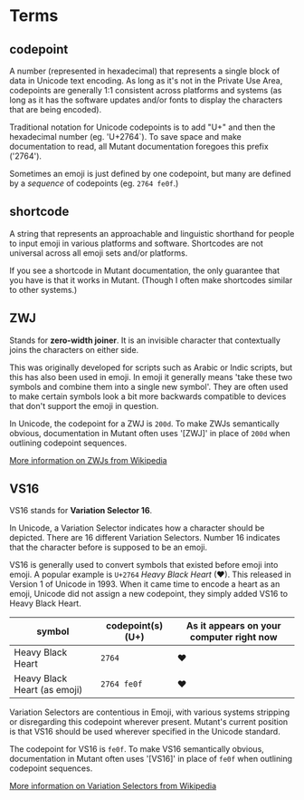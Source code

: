 # Terms

## codepoint
A number (represented in hexadecimal) that represents a single block of data in Unicode text encoding. As long as it's not in the Private Use Area, codepoints are generally 1:1 consistent across platforms and systems (as long as it has the software updates and/or fonts to display the characters that are being encoded).

Traditional notation for Unicode codepoints is to add "U+" and then the hexadecimal number (eg. 'U+2764`). To save space and make documentation to read, all Mutant documentation foregoes this prefix ('2764').

Sometimes an emoji is just defined by one codepoint, but many are defined by a *sequence* of codepoints (eg. `2764 fe0f`.)


## shortcode 
A string that represents an approachable and linguistic shorthand for people to input emoji in various platforms and software. Shortcodes are not universal across all emoji sets and/or platforms.

If you see a shortcode in Mutant documentation, the only guarantee that you have is that it works in Mutant. (Though I often make shortcodes similar to other systems.)


## ZWJ
Stands for **zero-width joiner**. It is an invisible character that contextually joins the characters on either side.

This was originally developed for scripts such as Arabic or Indic scripts, but this has also been used in emoji. In emoji it generally means 'take these two symbols and combine them into a single new symbol'. They are often used to make certain symbols look a bit more backwards compatible to devices that don't support the emoji in question.

In Unicode, the codepoint for a ZWJ is `200d`. To make ZWJs semantically obvious, documentation in Mutant often uses '\[ZWJ]' in place of `200d` when outlining codepoint sequences.

[More information on ZWJs from Wikipedia](https://en.wikipedia.org/wiki/Zero-width_joiner)


## VS16
VS16 stands for **Variation Selector 16**.

In Unicode, a Variation Selector indicates how a character should be depicted. There are 16 different Variation Selectors. Number 16 indicates that the character before is supposed to be an emoji.

VS16 is generally used to convert symbols that existed before emoji into emoji. A popular example is `U+2764` *Heavy Black Heart* (❤). This released in Version 1 of Unicode in 1993. When it came time to encode a heart as an emoji, Unicode did not assign a new codepoint, they simply added VS16 to Heavy Black Heart.

| symbol | codepoint(s) (U+) | As it appears on your computer right now |
| ---- | ---- | ---- |
| Heavy Black Heart | `2764` | ❤ |
| Heavy Black Heart (as emoji) | `2764 fe0f` | ❤ |

Variation Selectors are contentious in Emoji, with various systems stripping or disregarding this codepoint wherever present. Mutant's current position is that VS16 should be used wherever specified in the Unicode standard.

The codepoint for VS16 is `fe0f`. To make VS16 semantically obvious, documentation in Mutant often uses '\[VS16]' in place of `fe0f` when outlining codepoint sequences.

[More information on Variation Selectors from Wikipedia](https://en.wikipedia.org/wiki/Variation_Selectors_(Unicode_block))
